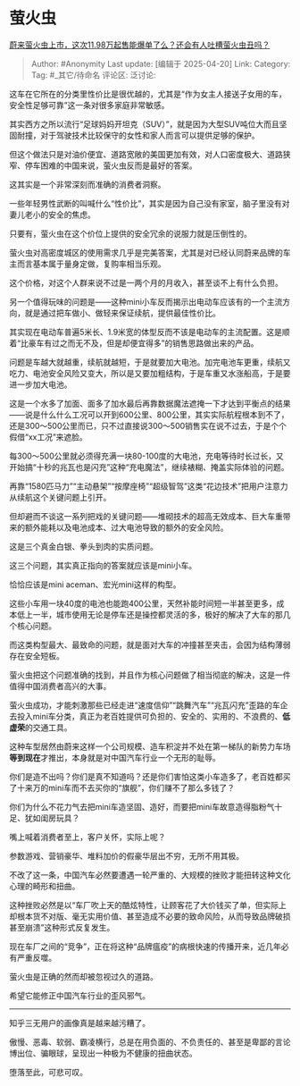 # 萤火虫
[蔚来萤火虫上市，这次11.98万起售能爆单了么？还会有人吐槽萤火虫丑吗？](https://www.zhihu.com/question/1897034381404635674/answer/1897283942639435975)

> Author: #Anonymity
> Last update: [编辑于 2025-04-20]
> Link:
> Category:
> Tag: #_其它/待命名
> 评论区:
> 泛讨论:

这车在它所在的分类里性价比是很优越的，尤其是“作为女主人接送子女用的车，安全性足够可靠”这一条对很多家庭非常敏感。

其实西方之所以流行“足球妈妈开坦克（SUV）”，就是因为大型SUV吨位大而且坚固耐撞，对于驾驶技术比较保守的女性和家人而言可以提供足够的保护。

但这个做法只是对油价便宜、道路宽敞的美国更加有效，对人口密度极大、道路狭窄、停车困难的中国来说，萤火虫反而是最好的答案。

这其实是一个非常深刻而准确的消费者洞察。

一些年轻男性武断的叫喊什么“性价比”，其实是因为自己没有家室，脑子里没有对妻儿老小的安全的焦虑。

只要有，萤火虫在这个价位上提供的安全冗余的说服力就是压倒性的。

萤火虫对高密度城区的使用需求几乎是完美答案，尤其是对已经认同蔚来品牌的车主而言基本属于量身定做，复购率相当乐观。

这个价格，对这个人群来说不过是一两个月的月收入，甚至谈不上有什么负担。

另一个值得玩味的问题是——这种mini小车反而揭示出电动车应该有的一个主流方向，就是通过把车做小、做轻来保证续航，提供最佳性价比。

其实现在电动车普遍5米长、1.9米宽的体型反而不该是电动车的主流配置。这是顺着“比豪车有过之而无不及，但是却便宜得多”的销售思路做出来的产品。

问题是车越大就越重，续航就越短，于是就要加大电池。加完电池车更重，续航又吃力、电池安全风险又变大，所以是又要加粗结构，于是车重又水涨船高，于是要进一步加大电池。

这是一个水多了加面、面多了加水最后再靠数据魔法遮掩一下才达到平衡点的结果——说是什么什么工况可以开到600公里、800公里，其实实际航程根本到不了，还是300～500公里而已，只不过直接说300～500销售实在说不过去，于是个个假借“xx工况”来遮脸。

每300～500公里就必须得充满一块80-100度的大电池，充电等待时长过长，又开始搞“十秒的兆瓦也是闪充”这种“充电魔法”，继续裱糊、掩盖实际体验的问题。

再靠“1580匹马力”“主动悬架”“按摩座椅”“超级智驾”这类“花边技术”把用户注意力从续航这个关键问题上引开。

但却避而不谈这一系列把戏的关键问题——堆砌技术的超高无效成本、巨大车重带来的额外能耗以及电池成本、过大电池导致的额外的安全风险。

这是三个真金白银、拳头到肉的实质问题。

这三个问题，其实真正指向的答案就应该是mini小车。

恰恰应该是mini aceman、宏光mini这样的构型。

这些小车用一块40度的电池也能跑400公里，天然补能时间短一半甚至更多，成本低上一半，城市使用无论是停车还是操控都灵活的多，极好的解决了大车的那几个核心问题。

而这类构型最大、最致命的问题，就是面对大车的冲撞甚至夹击，会因为结构薄弱存在安全短板。

萤火虫把这个问题准确的找到，并且作为核心问题做了相当彻底的解决，这是一件值得中国消费者高兴的大事。

萤火虫成功，才能刺激那些已经走进“速度信仰”“跳舞汽车”“兆瓦闪充”歪路的车企去投入mini车分类，真正为老百姓提供可负担的、安全的、实用的、不浪费的、**低虚荣**的交通工具。

这种车型居然由蔚来这样一个公司规模、造车积淀并不处在第一梯队的新势力车场**等到现在**才推出，本身就是对中国汽车行业一个无形的耻辱。

你们是造不出吗？你们是真不知道吗？还是你们害怕这类小车造多了，老百姓都买了十来万的mini车而不去买你的“旗舰”，你们赚不了那么多钱了？

你们为什么不花力气去把mini车造坚固、造好，而要把mini车故意造得脂粉气十足、犹如闺房玩具？

嘴上喊着消费者至上，客户关怀，实际上呢？

参数游戏、营销豪华、堆料加价的假豪华层出不穷，无所不用其极。

不改了这一条，中国汽车必然要遭遇一轮严重的、大规模的挫败才能扭转这种文化心理的畸形和扭曲。

这种挫败必然是以“车厂吹上天的酷炫特性，让顾客花了大价钱买了单，但实际上却根本货不对版、毫无实用价值、甚至造成不必要的致命风险，从而导致品牌破损甚至崩溃”这种形式反复发生。

现在车厂之间的“竞争”，正在将这种“品牌瘟疫”的病根快速的传播开来，近几年必有严重反噬。

萤火虫是正确的然而却被忽视过久的道路。

希望它能修正中国汽车行业的歪风邪气。

---

知乎三无用户的画像真是越来越污糟了。

傲慢、恶毒、软弱、霸凌横行，总是在用负面的、不负责任的、甚至是卑鄙的言论博出位、骗眼球，呈现出一种极为不健康的扭曲状态。

堕落至此，可悲可叹。

